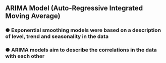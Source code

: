 ## ARIMA Model (Auto-Regressive Integrated Moving Average)

### ● Exponential smoothing models were based on a description of level, trend and seasonality in the data
### ● ARIMA models aim to describe the correlations in the data with each other